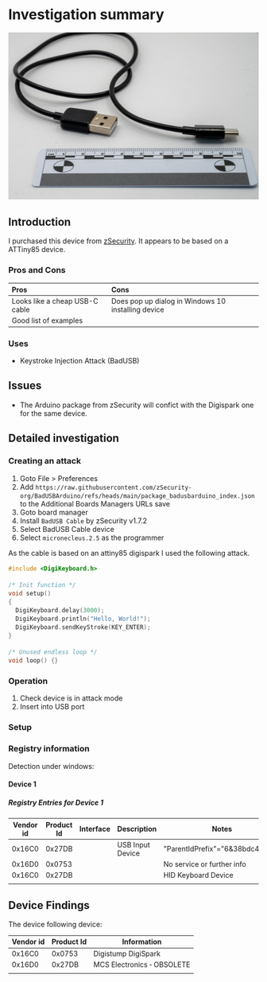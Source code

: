 # Investigation summary

![zSecurity Bad Usb Cable](./img/Overview.jpg)

## Introduction

I purchased this device from [zSecurity](https://zsecurity.org/product/badusb-c-keystroke-injection-cable/). It appears to be based on a ATTiny85 device. 

### Pros and Cons

| Pros                           | Cons                                               |
| :----------------------------- | :------------------------------------------------- |
| Looks like a cheap USB-C cable | Does pop up dialog in Windows 10 installing device |
| Good list of examples          |                                                    |

### Uses

* Keystroke Injection Attack (BadUSB)

## Issues

* The Arduino package from zSecurity will confict with the Digispark one for the same device.

## Detailed investigation

### Creating an attack

1. Goto File > Preferences
2. Add `https://raw.githubusercontent.com/zSecurity-org/BadUSBArduino/refs/heads/main/package_badusbarduino_index.json` to the Additional Boards Managers URLs save
3. Goto board manager
4. Install `BadUSB Cable` by zSecurity v1.7.2
5. Select BadUSB Cable device
6. Select `micronecleus.2.5` as the programmer

As the cable is based on an attiny85 digispark I used the following attack.

```C
#include <DigiKeyboard.h>

/* Init function */
void setup()
{
  DigiKeyboard.delay(3000);
  DigiKeyboard.println("Hello, World!");
  DigiKeyboard.sendKeyStroke(KEY_ENTER); 
}

/* Unused endless loop */
void loop() {}
```

### Operation

1. Check device is in attack mode
2. Insert into USB port

### Setup

### Registry information

Detection under windows:

#### Device 1

##### Registry Entries for Device 1

| Vendor id | Product Id | Interface | Description      | Notes                           | Keys                                                                                 |
| --------- | ---------- | --------- | ---------------- | ------------------------------- | ------------------------------------------------------------------------------------ |
| 0x16C0    | 0x27DB     |           | USB Input Device | "ParentIdPrefix"="6&38bdc472&0" | HKEY_LOCAL_MACHINE\System\ControlSet001\Enum\USB\VID_16C0&PID_27DB\5&1d69338f&0&1    |
| 0x16D0    | 0x0753     |           |                  | No service or further info      | HKEY_LOCAL_MACHINE\System\ControlSet001\Enum\USB\VID_16D0&PID_0753\5&1d69338f&0&1    |
| 0x16C0    | 0x27DB     |           |                  | HID Keyboard Device             | HKEY_LOCAL_MACHINE\System\ControlSet001\Enum\HID\VID_16C0&PID_27DB\6&38bdc472&0&0000 |
|           |            |           |                  |                                 |                                                                                      |

## Device Findings

The device following device:

| Vendor id | Product Id | Information                |
| --------- | ---------- | -------------------------- |
| 0x16C0    | 0x0753     | Digistump DigiSpark        |
| 0x16D0    | 0x27DB     | MCS Electronics ‐ OBSOLETE |
|           |            |                            |
